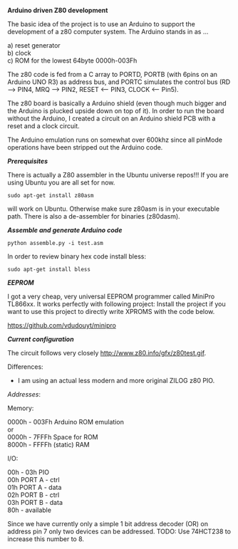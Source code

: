 **Arduino driven Z80 development**

The basic idea of the project is to use an Arduino to support the development of a z80 computer system. The Arduino stands in as ...

a) reset generator  
b) clock  
c) ROM for the lowest 64byte 0000h-003Fh  

The z80 code is fed from a C array to PORTD, PORTB (with 6pins on an Arduino UNO R3) as address bus, and PORTC simulates the control bus (RD --> PIN4, MRQ --> PIN2, RESET <-- PIN3, CLOCK <-- Pin5). 

The z80 board is basically a Arduino shield (even though much bigger and the Arduino is plucked upside down on top of it). In order to run the board without the Arduino, I created a circuit on an Arduino shield PCB with a reset and a clock circuit.

The Arduino emulation runs on somewhat over 600khz since all pinMode operations have been stripped out the Arduino code.

***Prerequisites***

There is actually a Z80 assembler in the Ubuntu universe repos!!! If you are using Ubuntu you are all set for now.

```
sudo apt-get install z80asm 
```

will work on Ubuntu. Otherwise make sure z80asm is in your executable path. There is also a de-assembler for binaries (z80dasm).

***Assemble and generate Arduino code***

```
python assemble.py -i test.asm
```


In order to review binary hex code install bless:

```
sudo apt-get install bless
```

***EEPROM***

I got a very cheap, very universal EEPROM programmer called MiniPro TL866xx. It works perfectly with following project: 
Install the project if you want to use this project to directly write XPROMS with the code below.

https://github.com/vdudouyt/minipro

***Current configuration***

The circuit follows very closely http://www.z80.info/gfx/z80test.gif.

Differences: 

- I am using an actual less modern and more original ZILOG z80 PIO.

*Addresses*:

Memory:  

0000h - 003Fh   Arduino ROM emulation  
or  
0000h - 7FFFh   Space for ROM  
8000h - FFFFh   (static) RAM  

I/O:  

00h - 03h   PIO  
  00h         PORT A - ctrl  
  01h         PORT A - data  
  02h         PORT B - ctrl  
  03h         PORT B - data  
80h -         available  

Since we have currently only a simple 1 bit address decoder (OR) on address pin 7 only two devices can be addressed. TODO: Use 74HCT238 to increase this number to 8.

